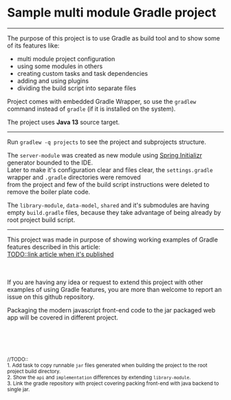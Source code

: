 # Sample multi module Gradle project

****  
The purpose of this project is to use Gradle as build tool and to show some of its features like:
 * multi module project configuration
 * using some modules in others
 * creating custom tasks and task dependencies
 * adding and using plugins
 * dividing the build script into separate files

Project comes with embedded Gradle Wrapper, so use the `gradlew` command instead of `gradle` (if it is installed on the system).

The project uses **Java 13** source target.
 
---
Run `gradlew -q projects` to see the project and subprojects structure.

The `server-module` was created as new module using [Spring Initializr](https://start.spring.io/) generator bounded to the IDE.  
Later to make it's configuration clear and files clear, the `settings.gradle` wrapper and `.gradle` directories were removed  
from the project and few of the build script instructions were deleted to remove the boiler plate code.

The `library-module`, `data-model`, `shared` and it's submodules are having empty `build.gradle` files, because they 
take advantage of being already by root project build script.  

****  
This project was made in purpose of showing working examples of Gradle features described in this article:  
[TODO::link article when it's published](http://todo.todo.todo)  

<br /><br />
If you are having any idea or request to extend this project with other examples of using Gradle features, 
you are more than welcome to report an issue on this github repository.  

Packaging the modern javascript front-end code to the jar packaged web app will be covered in different project.

<br /><br /><br /><br />
<sub>//TODO::</sub>  
<sub>1. Add task to copy runnable `jar` files generated when building the project to the root project build directory.</sub>  
<sub>2. Show the `api` and `implementation` differences by extending `library-module`.</sub>  
<sub>3. Link the gradle repository with project covering packing front-end with java backend to single jar.</sub>  
